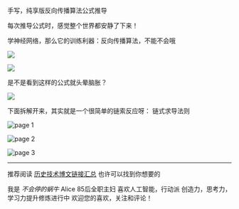 手写，纯享版反向传播算法公式推导

每次推导公式时，感觉整个世界都安静了下来！

学神经网络，那么它的训练利器：反向传播算法，不能不会哦

![](http://upload-images.jianshu.io/upload_images/1667471-460d66205ac7d57e.png?imageMogr2/auto-orient/strip%7CimageView2/2/w/1240)


![](http://upload-images.jianshu.io/upload_images/1667471-3884fcb217314dba.png?imageMogr2/auto-orient/strip%7CimageView2/2/w/1240)

是不是看到这样的公式就头晕脑胀？

![](http://upload-images.jianshu.io/upload_images/1667471-032d35ff1360560d.png?imageMogr2/auto-orient/strip%7CimageView2/2/w/1240)

下面拆解开来，其实就是一个很简单的链索反应呀： 链式求导法则


![page 1](http://upload-images.jianshu.io/upload_images/1667471-48f9ae294a8dab73.JPG?imageMogr2/auto-orient/strip%7CimageView2/2/w/1240)


![page 2](http://upload-images.jianshu.io/upload_images/1667471-d4b17d8a207d2f60.JPG?imageMogr2/auto-orient/strip%7CimageView2/2/w/1240)


![page 3](http://upload-images.jianshu.io/upload_images/1667471-6a7ce7c226c4b012.JPG?imageMogr2/auto-orient/strip%7CimageView2/2/w/1240)

---
推荐阅读 [历史技术博文链接汇总](http://www.jianshu.com/p/28f02bb59fe5)
也许可以找到你想要的

我是 *不会停的蜗牛* Alice
85后全职主妇
喜欢人工智能，行动派
创造力，思考力，学习力提升修炼进行中
欢迎您的喜欢，关注和评论！
